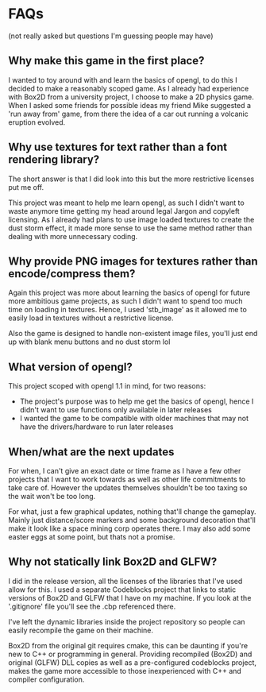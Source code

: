 # FAQs 
(not really asked but questions I'm guessing people may have)

## Why make this game in the first place?

I wanted to toy around with and learn the basics of opengl, to do this I decided to make a reasonably scoped game.
As I already had experience with Box2D from a university project, I choose to make a 2D physics game.
When I asked some friends for possible ideas my friend Mike suggested a 'run away from' game,
from there the idea of a car out running a volcanic eruption evolved.



## Why use textures for text rather than a font rendering library?

The short answer is that I did look into this but the more restrictive licenses put me off.

This project was meant to help me learn opengl, as such I didn't want to waste anymore time getting my head around legal Jargon and copyleft licensing.
As I already had plans to use image loaded textures to create the dust storm effect,
it made more sense to use the same method rather than dealing with more unnecessary coding.



## Why provide PNG images for textures rather than encode/compress them?

Again this project was more about learning the basics of opengl for future more ambitious game projects,
as such I didn't want to spend too much time on loading in textures.
Hence, I used 'stb_image' as it allowed me to easily load in textures without a restrictive license.

Also the game is designed to handle non-existent image files, you'll just end up with blank menu buttons and no dust storm lol



## What version of opengl?

This project scoped with opengl 1.1 in mind, for two reasons:
- The project's purpose was to help me get the basics of opengl, hence I didn't want to use functions only available in later releases
- I wanted the game to be compatible with older machines that may not have the drivers/hardware to run later releases



## When/what are the next updates

For when, I can't give an exact date or time frame as I have a few other projects that I want to work towards as well as other life commitments to take care of.
However the updates themselves shouldn't be too taxing so the wait won't be too long.

For what, just a few graphical updates, nothing that'll change the gameplay.
Mainly just distance/score markers and some background decoration that'll make it look like a space mining corp operates there.
I may also add some easter eggs at some point, but thats not a promise.



## Why not statically link Box2D and GLFW?

I did in the release version, all the licenses of the libraries that I've used allow for this.
I used a separate Codeblocks project that links to static versions of Box2D and GLFW that I have on my machine.
If you look at the '.gitignore' file you'll see the .cbp referenced there.

I've left the dynamic libraries inside the project repository so people can easily recompile the game on their machine.

Box2D from the original git requires cmake, this can be daunting if you're new to C++ or programming in general.
Providing recompiled (Box2D) and original (GLFW) DLL copies as well as a pre-configured codeblocks project,
makes the game more accessible to those inexperienced with C++ and compiler configuration.












